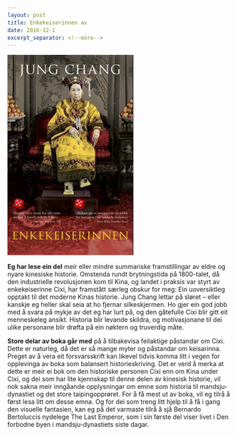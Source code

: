 ```yaml
---
layout: post
title: Enkekeiserinnen av 
date: 2016-12-1
excerpt_separator: <!--more-->
---
```


![Omslaget til Enkekeiserinnen viser eit portrettfoto i farge av enkekeiserinne Cixi](/images/enkekeiserinnen.jpg)

**Eg har lese ein del** meir eller mindre summariske framstillingar av eldre og nyare kinesiske historie. Omstenda rundt brytningstida på 1800-talet, då den industrielle revolusjonen kom til Kina, og landet i praksis var styrt av enkekeiserinne Cixi, har framstått særleg obskur for meg: Ein uoversiktleg opptakt til det moderne Kinas historie. Jung Chang lettar på sløret – eller kanskje eg heller skal seia at ho fjernar silkeskjermen. Ho gjer ein god jobb med å svara på mykje av det eg har lurt på, og den gåtefulle Cixi blir gitt eit menneskeleg ansikt. Historia blir levande skildra, og motivasjonane til dei ulike personane blir drøfta på ein nøktern og truverdig måte.

<!--more-->

**Store delar av boka går med** på å tilbakevisa feilaktige påstandar om Cixi. Dette er naturleg, då det er så mange myter og påstandar om keisarinna. Preget av å vera eit forsvarsskrift kan likevel tidvis komma litt i vegen for opplevinga av boka som balansert historieskriving. Det er verd å merka at dette er meir ei bok om den historiske personen Cixi enn om Kina under Cixi, og dei som har lite kjennskap til denne delen av kinesisk historie, vil nok sakna meir inngåande opplysningar om emne som historia til mandsju-dynastiet og det store taipingopprøret. For å få mest ut av boka, vil eg tilrå å først lesa litt om desse emna. Og for dei som treng litt hjelp til å få i gang den visuelle fantasien, kan eg på det varmaste tilrå å sjå Bernardo Bertoluccis nydelege The Last Emperor, som i sin første del viser livet i Den forbodne byen i mandsju-dynastiets siste dagar.